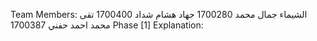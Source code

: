 Team Members:
الشيماء جمال محمد 1700280
جهاد هشام شداد 1700400
تقى محمد احمد حفني 1700387
Phase [1] Explanation:
